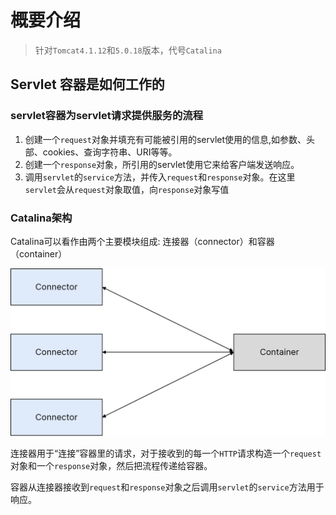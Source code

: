 # 概要介绍

> 针对`Tomcat4.1.12`和`5.0.18`版本，代号`Catalina`

## Servlet 容器是如何工作的

### servlet容器为servlet请求提供服务的流程

1. 创建一个`request`对象并填充有可能被引用的servlet使用的信息,如参数、头部、cookies、查询字符串、URI等等。
2. 创建一个`response`对象，所引用的servlet使用它来给客户端发送响应。
3. 调用`servlet`的`service`方法，并传入`request`和`response`对象。在这里`servlet`会从`request`对象取值，向`response`对象写值

### Catalina架构
Catalina可以看作由两个主要模块组成: 连接器（connector）和容器（container）

<img src="pics/catalina-module-v1.png" style="zoom: 50%;" />

连接器用于“连接”容器里的请求，对于接收到的每一个`HTTP`请求构造一个`request`对象和一个`response`对象，然后把流程传递给容器。

容器从连接器接收到`request`和`response`对象之后调用`servlet`的`service`方法用于响应。
